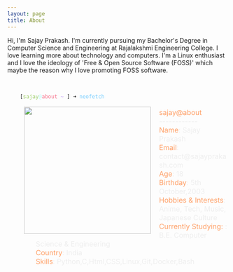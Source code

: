 ```yaml
---
layout: page
title: About
---
```


<style>
    .info img {
        float: left;
        margin-right: 1.2rem;
    }
    .info ul{
        padding-top: 0.2rem;
        font-size: 16px;
        list-style-type: none;
    }
    .info label{
        color: #ff9e64;
    }
    .green {
        color: #9ece6a;
    }
    .light-blue {
        color: #b4f9f8;
    }
    .pink {
        color: #f7768e;
    }
    .blue {
        color: #7dcfff;
    }
    .maroon {
        color: #bb9af7;
    }
    blockquote {
        border: 0px;
        color: #eee;
    }
</style>
Hi, I'm Sajay Prakash. I'm currently pursuing my Bachelor's Degree in Computer Science and Engineering at Rajalakshmi Engineering College. I love learning more about technology and computers. I'm a Linux enthusiast and I love the ideology of 'Free & Open Source Software (FOSS)' which maybe the reason why I love promoting FOSS software.
<br>
<br>

<code>
    [<label class='green'>sajay</label><label class='light-blue'>@</label><label class='pink'>about</label> <label class='maroon'>~</label> ] ➜ <label class='blue'>neofetch</label>
</code>

<blockquote>
    <section class='info'>
        <img src="https://avatars.githubusercontent.com/u/78424701?v=4" width=290px>
        <ul class='info' margin=10px>
            <!-- <text class='blue'>sajay</text><text class='maroon'>@</text><text class='pink'>about</text> -->
            <li> <label>sajay@about</label> </li>
            <li> ------------ </li>
            <li> <label>Name</label>: Sajay Prakash</li>
            <li> <label>Email</label>: contact@sajayprakash.com</li>
            <li> <label>Age</label>: 18</li>
            <li> <label>Birthday</label>: 5th October,2003</li>
            <li> <label>Hobbies & Interests</label>: Anime, Tech, Music, Japanese Culture</li>
            <li> <label>Currently Studying: </label>: B.E. Computer Science & Engineering</li>
            <li> <label>Country</label>: India </li>
            <li> <label>Skills</label>: Python,C,Html,CSS,Linux,Git,Docker,Bash</li>
           </ul>
    </section>
</blockquote>